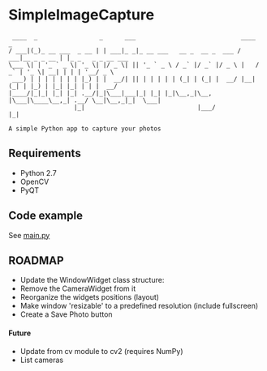 # SimpleImageCapture
```
 ____  _                 _      ___                             ____            _                  
/ ___|(_)_ __ ___  _ __ | | ___|_ _|_ __ ___   __ _  __ _  ___ / ___|__ _ _ __ | |_ _   _ _ __ ___
\___ \| | '_ ` _ \| '_ \| |/ _ \| || '_ ` _ \ / _` |/ _` |/ _ \ |   / _` | '_ \| __| | | | '__/ _ \
 ___) | | | | | | | |_) | |  __/| || | | | | | (_| | (_| |  __/ |__| (_| | |_) | |_| |_| | | |  __/
|____/|_|_| |_| |_| .__/|_|\___|___|_| |_| |_|\__,_|\__, |\___|\____\__,_| .__/ \__|\__,_|_|  \___|
                  |_|                               |___/                |_|                       

A simple Python app to capture your photos
 ```

## Requirements
- Python 2.7
- OpenCV
- PyQT

## Code example

See [main.py](../master/main.py)


## ROADMAP
- Update the WindowWidget class structure:
 - Remove the CameraWidget from it
 - Reorganize the widgets positions (layout)
 - Make window 'resizable' to a predefined resolution (include fullscreen)
- Create a Save Photo button

#### Future
- Update from cv module to cv2 (requires NumPy)
- List cameras
